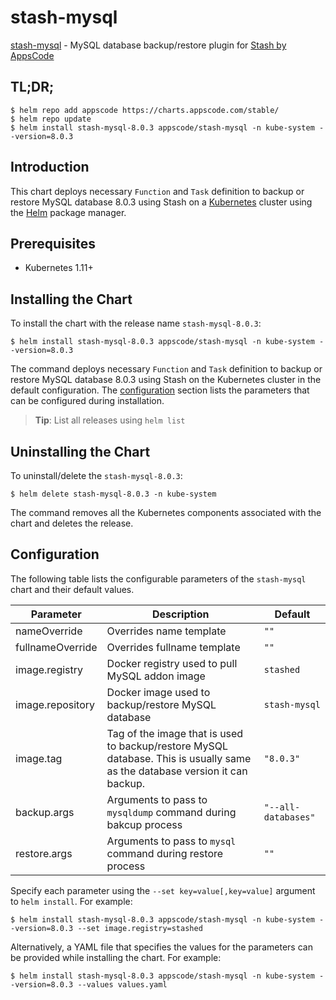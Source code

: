 # stash-mysql

[stash-mysql](https://github.com/stashed/mysql) - MySQL database backup/restore plugin for [Stash by AppsCode](https://stash.run)

## TL;DR;

```console
$ helm repo add appscode https://charts.appscode.com/stable/
$ helm repo update
$ helm install stash-mysql-8.0.3 appscode/stash-mysql -n kube-system --version=8.0.3
```

## Introduction

This chart deploys necessary `Function` and `Task` definition to backup or restore MySQL database 8.0.3 using Stash on a [Kubernetes](http://kubernetes.io) cluster using the [Helm](https://helm.sh) package manager.

## Prerequisites

- Kubernetes 1.11+

## Installing the Chart

To install the chart with the release name `stash-mysql-8.0.3`:

```console
$ helm install stash-mysql-8.0.3 appscode/stash-mysql -n kube-system --version=8.0.3
```

The command deploys necessary `Function` and `Task` definition to backup or restore MySQL database 8.0.3 using Stash on the Kubernetes cluster in the default configuration. The [configuration](#configuration) section lists the parameters that can be configured during installation.

> **Tip**: List all releases using `helm list`

## Uninstalling the Chart

To uninstall/delete the `stash-mysql-8.0.3`:

```console
$ helm delete stash-mysql-8.0.3 -n kube-system
```

The command removes all the Kubernetes components associated with the chart and deletes the release.

## Configuration

The following table lists the configurable parameters of the `stash-mysql` chart and their default values.

|    Parameter     |                                                         Description                                                         |       Default       |
|------------------|-----------------------------------------------------------------------------------------------------------------------------|---------------------|
| nameOverride     | Overrides name template                                                                                                     | `""`                |
| fullnameOverride | Overrides fullname template                                                                                                 | `""`                |
| image.registry   | Docker registry used to pull MySQL addon image                                                                              | `stashed`           |
| image.repository | Docker image used to backup/restore MySQL database                                                                          | `stash-mysql`       |
| image.tag        | Tag of the image that is used to backup/restore MySQL database. This is usually same as the database version it can backup. | `"8.0.3"`           |
| backup.args      | Arguments to pass to `mysqldump` command  during bakcup process                                                             | `"--all-databases"` |
| restore.args     | Arguments to pass to `mysql` command during restore process                                                                 | `""`                |


Specify each parameter using the `--set key=value[,key=value]` argument to `helm install`. For example:

```console
$ helm install stash-mysql-8.0.3 appscode/stash-mysql -n kube-system --version=8.0.3 --set image.registry=stashed
```

Alternatively, a YAML file that specifies the values for the parameters can be provided while
installing the chart. For example:

```console
$ helm install stash-mysql-8.0.3 appscode/stash-mysql -n kube-system --version=8.0.3 --values values.yaml
```
